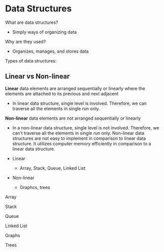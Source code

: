 # Data Structures

What are data structures?
- Simply ways of organizing data

Why are they used?
- Organizes, manages, and stores data

Types of data structures:

Linear vs Non-linear
--------------------
**Linear** data elements are arranged sequentially or linearly where the elements are attached to its previous and next adjacent
- In linear data structure, single level is involved. Therefore, we can traverse all the elements in single run only.

**Non-linear** data elements are not arranged sequentially or linearly
- In a non-linear data structure, single level is not involved. Therefore, we can’t traverse all the elements in single run only. Non-linear data structures are not easy to implement in comparison to linear data structure. It utilizes computer memory efficiently in comparison to a linear data structure.


- Linear
    - Array, Stack, Queue, Linked List
- Non-linear
    - Graphcs, trees

Array

Stack

Queue

Linked List

Graphs

Trees
